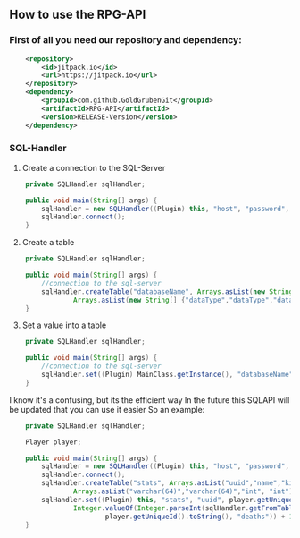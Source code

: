 ## How to use the RPG-API

### First of all you need our repository and dependency:

```xml
    <repository>
        <id>jitpack.io</id>
        <url>https://jitpack.io</url>
    </repository>
    <dependency>
        <groupId>com.github.GoldGrubenGit</groupId>
        <artifactId>RPG-API</artifactId>
        <version>RELEASE-Version</version>
    </dependency>
```

### SQL-Handler

1. Create a connection to the SQL-Server

```java
    private SQLHandler sqlHandler;

    public void main(String[] args) {
        sqlHandler = new SQLHandler((Plugin) this, "host", "password", "user", "database");
        sqlHandler.connect();
    }
```

2. Create a table

```java
    private SQLHandler sqlHandler;

    public void main(String[] args) {
        //connection to the sql-server
        sqlHandler.createTable("databaseName", Arrays.asList(new String[] {"tableNames","tableNames","tableNames","tableNames","tableNames"}), 
                Arrays.asList(new String[] {"dataType","dataType","dataType"}));
    }
```

3. Set a value into a table

```java
    private SQLHandler sqlHandler;

    public void main(String[] args) {
        //connection to the sql-server
        sqlHandler.set((Plugin) MainClass.getInstance(), "databaseName", "tableName", "line", "value", "column");
    }
```

I know it's a confusing, but its the efficient way
In the future this SQLAPI will be updated that you can use it easier
So an example:

```java
    private SQLHandler sqlHandler;

    Player player;

    public void main(String[] args) {
        sqlHandler = new SQLHandler((Plugin) this, "host", "password", "user", "database");
        sqlHandler.connect();
        sqlHandler.createTable("stats", Arrays.asList("uuid","name","kills","deaths"),
                Arrays.asList("varchar(64)","varchar(64)","int", "int"));
        sqlHandler.set((Plugin) this, "stats", "uuid", player.getUniqueId().toString(), 
                Integer.valueOf(Integer.parseInt(sqlHandler.getFromTable("stats", "uuid", 
                        player.getUniqueId().toString(), "deaths")) + 1), "deaths");
    }
```
